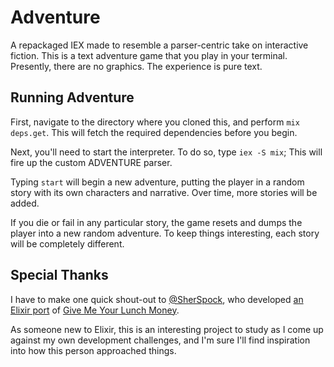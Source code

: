 # Adventure

A repackaged IEX made to resemble a parser-centric take on interactive fiction. This is a text adventure game that you play in your terminal.
Presently, there are no graphics. The experience is pure text.


## Running Adventure
First, navigate to the directory where you cloned this, and perform
`mix deps.get`. This will fetch the required dependencies before you begin.

Next, you'll need to start the interpreter. To do so, type `iex -S mix`; This
will fire up the custom ADVENTURE parser.

Typing `start` will begin a new adventure, putting the player in a random
story with its own characters and narrative. Over time, more stories will be added.

If you die or fail in any particular story, the game resets and dumps the
player into a new random adventure. To keep things interesting, each
story will be completely different.


## Special Thanks

I have to make one quick shout-out to [@SherSpock](https://github.com/SherSpock), who developed [an Elixir port](https://github.com/SherSpock/GMYLM-Elixir) of
[Give Me Your Lunch Money](http://www.adrift.co/game/1197).

As someone new to Elixir, this is an interesting project to study as I come up against my own development challenges, and I'm sure I'll find inspiration into
how this person approached things.
